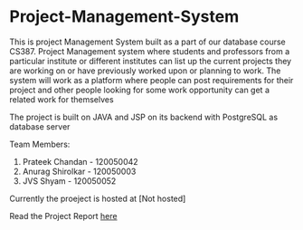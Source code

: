 Project-Management-System
=========================

This is project Management System built as a part of our database course CS387. 
Project Management system where students and professors from a particular institute or different institutes can list up the current projects they are working on or have previously worked upon or planning to work. The system will work as a platform where people can post requirements for their project and other people looking for some work opportunity can get a related work for themselves 

The project is built on JAVA and JSP on its backend with PostgreSQL as database  server

Team Members:

1. Prateek Chandan - 120050042
2. Anurag Shirolkar - 120050003
3. JVS Shyam - 120050052

Currently the proeject is hosted at [Not hosted]

Read the Project Report [here](https://docs.google.com/document/d/1-EDrMOGLBnncTV5JxzkNxD_UreJaI_xLCWFkHVq4e6I/edit?usp=sharing)
